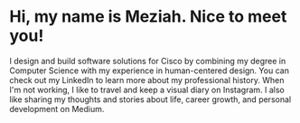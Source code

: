 # Hi, my name is Meziah. Nice to meet you!
I design and build software solutions for Cisco by combining my degree in Computer Science with my experience in human-centered design. You can check out my LinkedIn to learn more about my professional history.
When I'm not working, I like to travel and keep a visual diary on Instagram. I also like sharing my thoughts and stories about life, career growth, and personal development on Medium.

